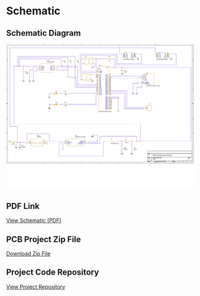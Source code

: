 # Schematic 

## Schematic Diagram
![Schematic](images/SCEMATIC_FINAL_PCB.jpg)


## **PDF Link**  
[View Schematic (PDF)](images/SCEMATIC_FINAL_PCB.pdf)

## **PCB Project Zip File**
[Download Zip File](images/SensorSubsystemDD.zip)

## **Project Code Repository**    
[View Project Repository](https://github.com/daviddiaz01/API-SENSOR-DD.git)
